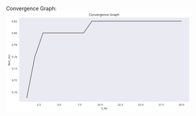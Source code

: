 Convergence Graph:
<img src="https://raw.githubusercontent.com/IqmanS/Data-Science-Assignments/main/Parameter_Optimization_Assignment/graph.png">
